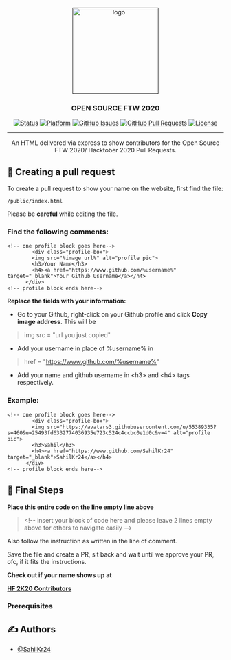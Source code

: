 <p align="center">
  <a href="" rel="noopener">
 <img width=200px height=200px src="https://iotkiit.in/hacktober/static/media/Icon.08e8a3d5.png" alt="logo"></a>
</p>

<h3 align="center">OPEN SOURCE FTW 2020</h3>

<div align="center">

[![Status](https://img.shields.io/badge/status-active-success.svg)]()
[![Platform](https://img.shields.io/badge/platform-heroku-lightgrey)]()
[![GitHub Issues](https://img.shields.io/github/issues/iot-lab-kiit/contributorsPage)](https://github.com/iot-lab-kiit/contributorsPage/issues)
[![GitHub Pull Requests](https://img.shields.io/github/issues-pr/iot-lab-kiit/contributorsPage)](https://github.com/iot-lab-kiit/contributorsPage/pulls)
[![License](https://img.shields.io/badge/license-MIT-blue.svg)](/LICENSE)

</div>

---

<p align="center">An HTML delivered via express to show contributors for the Open Source FTW 2020/ Hacktober 2020 Pull Requests.
    <br> 
</p>


## 🎈 Creating a pull request <a name = "usage"></a>

To create a pull request to show your name on the website, first find the file:

```
/public/index.html
```

Please be **careful** while editing the file.

### Find the following comments:

```
<!-- one profile block goes here-->
        <div class="profile-box">
        <img src="%image url%" alt="profile pic">
        <h3>Your Name</h3>
        <h4><a href="https://www.github.com/%username%" target="_blank">Your Github Username</a></h4>
      </div>
<!-- profile block ends here-->
```

**Replace the fields with your information:**
- Go to your Github, right-click on your Github profile and click **Copy image address**. This will be 
> img src = "url you just copied"

- Add your username in place of %username% in 
> href = "https://www.github.com/%username%" 

- Add your name and github username in &#60;h3&#62; and &#60;h4&#62; tags respectively. 


### Example:

```
<!-- one profile block goes here-->
        <div class="profile-box">
        <img src="https://avatars3.githubusercontent.com/u/55389335?s=460&u=25493fd6332774036935e723c524c4ccbc0e1d0c&v=4" alt="profile pic">
        <h3>Sahil</h3>
        <h4><a href="https://www.github.com/SahilKr24" target="_blank">SahilKr24</a></h4>
      </div>
<!-- profile block ends here-->
```

## 🏁 Final Steps <a name = "getting_started"></a>

**Place this entire code on the line empty line above**
> &#60;!-- insert your block of code here and please leave 2 lines empty above for others to navigate easily --&#62;

Also follow the instruction as written in the line of comment.

Save the file and create a PR, sit back and wait until we approve your PR, ofc, if it fits the instructions.

**Check out if your name shows up at**

**[HF 2K20 Contributors](https://osftw2020.herokuapp.com/)**
### Prerequisites


## ✍️ Authors <a name = "authors"></a>

- [@SahilKr24](https://github.com/SahilKr24)


